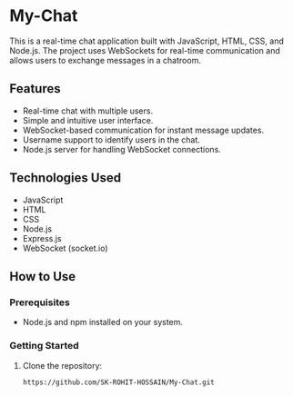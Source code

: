 # My-Chat
This is a real-time chat application built with JavaScript, HTML, CSS, and Node.js. The project uses WebSockets for real-time communication and allows users to exchange messages in a chatroom.

## Features

- Real-time chat with multiple users.
- Simple and intuitive user interface.
- WebSocket-based communication for instant message updates.
- Username support to identify users in the chat.
- Node.js server for handling WebSocket connections.

## Technologies Used

- JavaScript
- HTML
- CSS
- Node.js
- Express.js
- WebSocket (socket.io)

## How to Use

### Prerequisites

- Node.js and npm installed on your system.

### Getting Started

1. Clone the repository:

   ```bash
   https://github.com/SK-ROHIT-HOSSAIN/My-Chat.git

